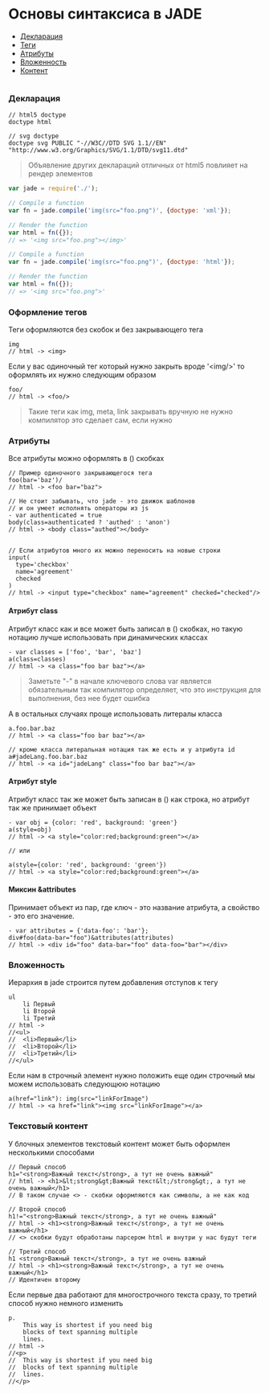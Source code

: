 # Основы синтаксиса в JADE
* [Декларация](#Декларация)
* [Теги](#Оформление-тегов)
* [Атрибуты](#Атрибуты)
* [Вложенность](#Вложенность)
* [Контент]()

```Jade
```

### Декларация 
```Jade
// html5 doctype
doctype html

// svg doctype
doctype svg PUBLIC "-//W3C//DTD SVG 1.1//EN" "http://www.w3.org/Graphics/SVG/1.1/DTD/svg11.dtd"
```
> Объявление других деклараций отличных от
> html5 повлияет на рендер элементов

```javascript
var jade = require('./');

// Compile a function
var fn = jade.compile('img(src="foo.png")', {doctype: 'xml'});

// Render the function
var html = fn({});
// => '<img src="foo.png"></img>'

// Compile a function
var fn = jade.compile('img(src="foo.png")', {doctype: 'html'});

// Render the function
var html = fn({});
// => '<img src="foo.png">'

``` 

### Оформление тегов
Теги оформляются без скобок и без закрывающего тега

```Jade
img 
// html -> <img>
```

Если у вас одиночный тег который нужно закрыть
вроде '&lt;img/&gt;' то оформлять их нужно следующим образом
```Jade
foo/
// html -> <foo/>
```

> Такие теги как img, meta, link
> закрывать вручную не нужно компилятор это сделает сам, если нужно

### Атрибуты
Все атрибуты можно оформлять в () скобках
```Jade
// Пример одиночного закрывающегося тега
foo(bar='baz')/
// html -> <foo bar="baz">

// Не стоит забывать, что jade - это движок шаблонов
// и он умеет исполнять операторы из js
- var authenticated = true
body(class=authenticated ? 'authed' : 'anon')
// html -> <body class="authed"></body>


// Если атрибутов много их можно переносить на новые строки
input(
  type='checkbox'
  name='agreement'
  checked
)
// html -> <input type="checkbox" name="agreement" checked="checked"/>
```

#### Атрибут class
Атрибут класс как и все может быть записал в () скобках,
но такую нотацию лучше использовать при динамических классах
```Jade
- var classes = ['foo', 'bar', 'baz']
a(class=classes)
// html -> <a class="foo bar baz"></a>
```
> Заметьте "-" в начале ключевого слова var является обязательным
> так компилятор определяет, что это инструкция для выполнения,
> без нее будет ошибка

А в остальных случаях проще использовать литералы класса
```Jade
a.foo.bar.baz
// html -> <a class="foo bar baz"></a>

// кроме класса литеральная нотация так же есть и у атрибута id
a#jadeLang.foo.bar.baz
// html -> <a id="jadeLang" class="foo bar baz"></a>
```

#### Атрибут style
Атрибут класс так же может быть записан в () как строка,
но атрибут так же принимает объект
```Jade
- var obj = {color: 'red', background: 'green'}
a(style=obj)
// html -> <a style="color:red;background:green"></a>

// или 

a(style={color: 'red', background: 'green'})
// html -> <a style="color:red;background:green"></a>
```

#### Миксин &attributes
Принимает объект из пар, где ключ - это название атрибута, а свойство - это его значение.
```Jade
- var attributes = {'data-foo': 'bar'};
div#foo(data-bar="foo")&attributes(attributes)
// html -> <div id="foo" data-bar="foo" data-foo="bar"></div>
```

### Вложенность
Иерархия в jade строится путем добавления отступов к тегу
```Jade
ul
	li Первый
	li Второй
	li Третий
// html ->
//<ul>
//  <li>Первый</li>
//  <li>Второй</li>
//  <li>Третий</li>
//</ul>	
```
Если нам в строчный элемент нужно положить еще один строчный мы можем использовать следующюю нотацию
```Jade
a(href="link"): img(src="linkForImage")
// html -> <a href="link"><img src="linkForImage"></a>
```

### Текстовый контент
У блочных элементов текстовый контент может быть оформлен несколькими способами
```Jade
// Первый способ
h1="<strong>Важный текст</strong>, а тут не очень важный"
// html -> <h1>&lt;strong&gt;Важный текст&lt;/strong&gt;, а тут не очень важный</h1>
// В таком случае <> - скобки оформляются как символы, а не как код

// Второй способ
h1!="<strong>Важный текст</strong>, а тут не очень важный"
// html -> <h1><strong>Важный текст</strong>, а тут не очень важный</h1>
// <> скобки будут обработаны парсером html и внутри у нас будут теги

// Третий способ
h1 <strong>Важный текст</strong>, а тут не очень важный
// html -> <h1><strong>Важный текст</strong>, а тут не очень важный</h1>
// Идентичен второму
```
Если первые два работают для многострочного текста сразу, то третий способ нужно немного изменить
```Jade
p.
	This way is shortest if you need big
	blocks of text spanning multiple
	lines.
// html -> 
//<p>
//  This way is shortest if you need big
//  blocks of text spanning multiple
//	lines.
//</p>
```